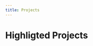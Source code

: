 ```yaml
---
title: Projects
---
```


<main id="show">

  <div class="vp-doc">

  # Highligted Projects

  </div>

  <ul>
    <Card
      title="Calc Fast"
      image="/projects/calcfast.png"
      url="https://play.google.com/store/apps/details?id=gautemo.game.calcfast"
      type="🤖"
      color="#43800c"
      :tech="['Android', 'Kotlin']"
    >
      <template #description>
          <p>
            Calc Fast is my biggest success so far! With daily players all over the world and many hundred thousands downloads. Calc Fast is a math game where you have 60 seconds to answer as many equations as possible. Giving you a score you can compete in the leaderboard with or just try to improve next time you play.
          </p>
          <a href="https://play.google.com/store/apps/details?id=gautemo.game.calcfast" target="_blank" rel="noopener">
            <img src="/google-play-badge.png" alt="Get it on Google Play" style="width: 200px"/>
          </a>
        </template>
    </Card>     
    <Card
      title="Camera Timer"
      image="/projects/camera_timer.png"
      url="https://play.google.com/store/apps/details?id=app.gautemo.cameratimer"
      type="🤖"
      color="#006064"
      :tech="['Android', 'Kotlin']"
    >
      <template #description>
          <p>
            This is a camera app that takes multiple photos in an interval. Simply pick your wanted initial delay, interval and how many photos you want.
          </p>
          <a href="https://play.google.com/store/apps/details?id=app.gautemo.cameratimer" target="_blank" rel="noopener">
            <img src="/google-play-badge.png" alt="Get it on Google Play" style="width: 200px"/>
          </a>
        </template>
    </Card>    
    <Card
      title="Kuizzi"
      image="/projects/kuizzi.png"
      url="https://kuizzi.app"
      github="https://github.com/gautemo/kuizzi"
      type="🕸️"
      color="#f4303c"
      :tech="['Vue', 'Firebase']"
    >
      <template #description>
          <p>
            A quiz game for your friends. You can create your own quiz and play it live with your friends who answers with their own device.
          </p>
        </template>
    </Card>    
    <Card
      title="Ordle"
      image="/projects/ordle.jpg"
      url="https://ordle.no"
      github="https://github.com/gautemo/ordle"
      type="🕸️"
      color="#005e7d"
      :tech="['Vue']"
    >
      <template #description>
          <p>
            Ordle is the norwegian version of wordle, a fun word game where you guess the word of the day.
          </p>
        </template>
    </Card>      
    <Card
      title="Chances"
      image="/projects/chances.png"
      type="🤖"
      url="https://play.google.com/store/apps/details?id=gautemo.game.randomdicecoinnumber"
      color="#ff5200"
      :tech="['Android', 'Java']"
    >
      <template #description>
          <p>
            Are you in need of some dices, cards, need to flip a coin or get a random number, but you don't have the items on you? Fear not, this app will save you. Now you always can do this from your phone.
          </p>
          <a href="https://play.google.com/store/apps/details?id=gautemo.game.randomdicecoinnumber" target="_blank" rel="noopener">
            <img src="/google-play-badge.png" alt="Get it on Google Play" style="width: 200px"/>
          </a>
        </template>
    </Card>      
    <Card
      title="Planning Poker"
      image="/projects/planning_poker.png"
      url="https://planning-poker-w.web.app/"
      github="https://github.com/gautemo/planning-poker"
      type="🕸️"
      color="#006155"
      :tech="['Vue', 'Firebase']"
    >
      <template #description>
          <p>
            Play planning poker together, each team member visits the site on their phone and have a screen with the dashboard visible in the room to get a overview of every vote.
          </p>
        </template>
    </Card>       
    <Card
      title="Run from Robots"
      image="/projects/run_robots.png"
      type="🤖"
      url="https://play.google.com/store/apps/details?id=gautemo.game.runaway"
      color="#4d5d7b"
      :tech="['Android', 'Java']"
    >
      <template #description>
          <p>
            Run from Robots is a game where you need to survive for as long as you can. Don't get caught by the robots. This game is a re-creating of my first desktop game.
          </p>
          <a href="https://play.google.com/store/apps/details?id=gautemo.game.runaway" target="_blank" rel="noopener">
            <img src="/google-play-badge.png" alt="Get it on Google Play" style="width: 200px"/>
          </a>
        </template>
    </Card>       
    <Card
      title="Fatty Bird"
      image="/projects/fatty_bird.png"
      type="🤖"
      url="https://play.google.com/store/apps/details?id=gautemo.game.fattybird"
      color="#09c7c7"
      :tech="['libGDX', 'Java']"
    >
      <template #description>
          <p>
            Fatty Bird is a fun twist based on the famous Flappy Bird game. Made with the cross platform game-development application framework libGDX.
          </p>
          <a href="https://play.google.com/store/apps/details?id=gautemo.game.fattybird" target="_blank" rel="noopener">
            <img src="/google-play-badge.png" alt="Get it on Google Play" style="width: 200px"/>
          </a>
        </template>
    </Card>       
    <Card
      title="Feed the Monster King"
      image="/projects/feed_monster.jpg"
      type="🤖"
      url="https://play.google.com/store/apps/details?id=game.gautemo.feedthemonsterking"
      color="#842a57"
      :tech="['Android', 'Java', 'Kotlin']"
    >
      <template #description>
          <p>
            Feed the Monster King was my first real Android app. It's mainly a drinking game where you don't want to be the one who kills the monster!
          </p>
          <a href="https://play.google.com/store/apps/details?id=game.gautemo.feedthemonsterking" target="_blank" rel="noopener">
            <img src="/google-play-badge.png" alt="Get it on Google Play" style="width: 200px"/>
          </a>
        </template>
    </Card>       
    <Card
      title="Exermon"
      image="/projects/exermon.png"
      type="🤖"
      url="https://play.google.com/store/apps/details?id=gautor.games.exermon"
      color="#8fc5e4"
      :tech="['Android', 'Java']"
    >
      <template #description>
          <p>
            Exermon is co-created with Torbjørn Høivik. Exermon is inspired by tamagotchi, you need to do strength workout to keep you monster from dying and gaining strength.
          </p>
          <a href="https://play.google.com/store/apps/details?id=gautor.games.exermon" target="_blank" rel="noopener">
            <img src="/google-play-badge.png" alt="Get it on Google Play" style="width: 200px"/>
          </a>
        </template>
    </Card>       
    <Card
      title="COVID-19 Timeline"
      image="/projects/covid.webp"
      url="https://covid-19-timeline.netlify.app/"
      github="https://github.com/gautemo/covid19-timeline"
      type="🕸️"
      color="#2f4564"
      :tech="['Vue', 'Google Maps']"
    >
      <template #description>
          <p>
            Timeline of how the virus Covid-19 has spread across the worlds. Visualized in Google Maps and focuses on currently infected.
          </p>
        </template>
    </Card>      
    <Card
      title="touch-cli-windows"
      image="/projects/touch.png"
      github="https://github.com/gautemo/touch-cli-windows"
      color="#e21414"
      :tech="['JavaScript']"
    >
      <template #description>
          <p>
            Mac and Linux has the simple touch command in the terminal. But on Windows it's hard to create files in the terminal. Install this package to solve the problem. 'npm i -g touch-cli-windows' to install and 'touch index.html app.js' to use.
          </p>
        </template>
    </Card>       
    <Card
      title="Emojis Picker"
      image="/projects/emoji.png"
      github="https://github.com/gautemo/emoji-picker"
      color="#efaf42"
      :tech="['Vue', 'Electron']"
    >
      <template #description>
          <p>
            This app shows you all the emojis and smileys. You can click on the emoji to copy it to the clipboard. You can also search to quickly find the emoji you want.
          </p>
          <p>
            Download at <a href="https://www.microsoft.com/en-us/p/emojis-picker/9nfq6j6h002j" target="_blank" rel="noopener">
              Microsoft Store
            </a>
          </p>
        </template>
    </Card>     
    <Card
      title="Web Safe Fonts"
      image="/projects/safe_fonts.png"
      url="https://web-safe-fonts.vercel.app/"
      github="https://github.com/gautemo/web-safe-fonts"
      type="🕸️"
      color="#525252"
      :tech="['Vue']"
    >
      <template #description>
          <p>
            Overview of web safe fonts in a page similar to Google Fonts.
          </p>
        </template>
    </Card>       
    <Card
      title="Christmas Game"
      image="/projects/christmas_game.png"
      url="https://christmas-game.netlify.app/"
      github="https://github.com/gautemo/christmas-game"
      type="🕸️"
      color="#c24537"
      :tech="['Vue', 'Firebase']"
    >
      <template #description>
          <p>
            Collect as many presents as you can and climb the high score list. P.S. try out darkmode.
          </p>
        </template>
    </Card>       
    <Card
      title="Fargespillet"
      image="/projects/color_game.png"
      url="http://fargespillet.surge.sh/"
      github="https://github.com/gautemo/game-hue-colors"
      type="🕸️"
      color="#5d49ca"
      :tech="['Vue']"
    >
      <template #description>
          <p>
            A color game I made for my 2 years old niece, where you use the Phillips Hue color lamps to learn colors. Playable in Norwegian and Dutch.
          </p>
        </template>
    </Card>       
  </ul>
</main>

<script setup>
import Card from './components/Card.vue'
</script>

<style scoped>
  h1 {
    margin-bottom: 0.5rem;
  }

  p:not(:first-child) {
    margin-top: 0.5rem;
  }

  ul {
    display: grid;
    grid-template-columns: repeat(auto-fill, minmax(350px,1fr));
    gap: 1rem;
    list-style: none;
    padding: 0;
  }
</style>
